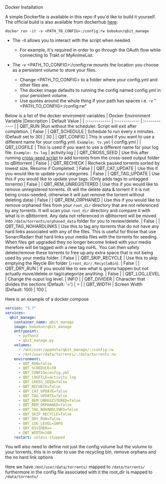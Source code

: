 Docker Installation

A simple Dockerfile is available in this repo if you'd like to build it yourself. The official build is also available from dockerhub [here](https://hub.docker.com/r/bobokun/qbit_manage): <br>

`docker run -it -v <PATH_TO_CONFIG>:/config:rw bobokun/qbit_manage`

* The -it allows you to interact with the script when needed.
  * For example, it's required in order to go through the OAuth flow while connecting to Trakt or MyAnimeList.

* The -v <PATH_TO_CONFIG>:/config:rw mounts the location you choose as a persistent volume to store your files.
  * Change <PATH_TO_CONFIG> to a folder where your config.yml and other files are.
  * The docker image defaults to running the config named config.yml in your persistent volume.
  * Use quotes around the whole thing if your path has spaces i.e. -v "<PATH_TO_CONFIG>:/config:rw"

Below is a list of the docker enviroment variables
| Docker Environment Variable |Description | Default Value |
| :------------  | :------------ | :------------ |
| QBT_RUN |Run without the scheduler. Script will exit after completion. | False |
| QBT_SCHEDULE  | Schedule to run every x minutes. (Default set to 30)  | 30 |
| QBT_CONFIG  | This is used if you want to use a different name for your config.yml. `Example: tv.yml`  | config.yml |
| QBT_LOGFILE | This is used if you want to use a different name for your log file. `Example: tv.log` | activity.log |
| QBT_CROSS_SEED | Use this after running [cross-seed script](https://github.com/mmgoodnow/cross-seed) to add torrents from the cross-seed output folder to qBittorrent  | False |
| QBT_RECHECK | Recheck paused torrents sorted by lowest size. Resume if Completed.  | False |
| QBT_CAT_UPDATE |  Use this if you would like to update your categories.  | False |
| QBT_TAG_UPDATE |  Use this if you would like to update your tags. (Only adds tags to untagged torrents) | False |
| QBT_REM_UNREGISTERED |  Use this if you would like to remove unregistered torrents. (It will the delete data & torrent if it is not being cross-seeded, otherwise it will just remove the torrent without deleting data) | False |
| QBT_REM_ORPHANED | Use this if you would like to remove orphaned files from your `root_dir` directory that are not referenced by any torrents. It will scan your `root_dir` directory and compare it with what is in qBittorrent. Any data not referenced in qBittorrent will be moved into `/data/torrents/orphaned_data` folder for you to review/delete. | False |
| QBT_TAG_NOHARDLINKS | Use this to tag any torrents that do not have any hard links associated with any of the files. This is useful for those that use Sonarr/Radarr that hard links your media files with the torrents for seeding. When files get upgraded they no longer become linked with your media therefore will be tagged with a new tag noHL. You can then safely delete/remove these torrents to free up any extra space that is not being used by your media folder. | False |
| QBT_SKIP_RECYCLE | Use this to skip emptying the Reycle Bin folder (`/root_dir/.RecycleBin`). | False |
| QBT_DRY_RUN |   If you would like to see what is gonna happen but not actually move/delete or tag/categorize anything. | False |
| QBT_LOG_LEVEL |   Change the ouput log level. | INFO |
| QBT_DIVIDER |   Character that divides the sections (Default: '=') | = |
| QBT_WIDTH |   Screen Width (Default: 100) | 100 |


Here is an example of a docker compose
```yaml
version: "3.7"
services:
  qbit_manage:
    container_name: qbit_manage
    image: bobokun/qbit_manage
    entrypoint:
      - python3
      - qbit_manage.py
    volumes:
      - /mnt/user/appdata/qbit_manage/:/config:rw
      - /mnt/user/data/torrents/:/data/torrents:rw
    environment:
      - QBT_RUN=false
      - QBT_SCHEDULE=30
      - QBT_CONFIG=config.yml
      - QBT_LOGFILE=activity.log
      - QBT_CROSS_SEED=false
      - QBT_RECHECK=false
      - QBT_CAT_UPDATE=false
      - QBT_TAG_UPDATE=false
      - QBT_REM_UNREGISTERED=false
      - QBT_REM_ORPHANED=false
      - QBT_TAG_NOHARDLINKS=false
      - QBT_SKIP_RECYCLE=false
      - QBT_DRY_RUN=false
      - QBT_LOG_LEVEL=INFO
      - QBT_DIVIDER==
      - QBT_WIDTH=100
    restart: unless-stopped
```
You will also need to define not just the config volume but the volume to your torrents, this is in order to use the recycling bin, remove orphans and the no hard link options

Here we have `/mnt/user/data/torrents/` mapped to `/data/torrents/` furthermore in the config file associated with it the root_dir is mapped to `/data/torrents/`
